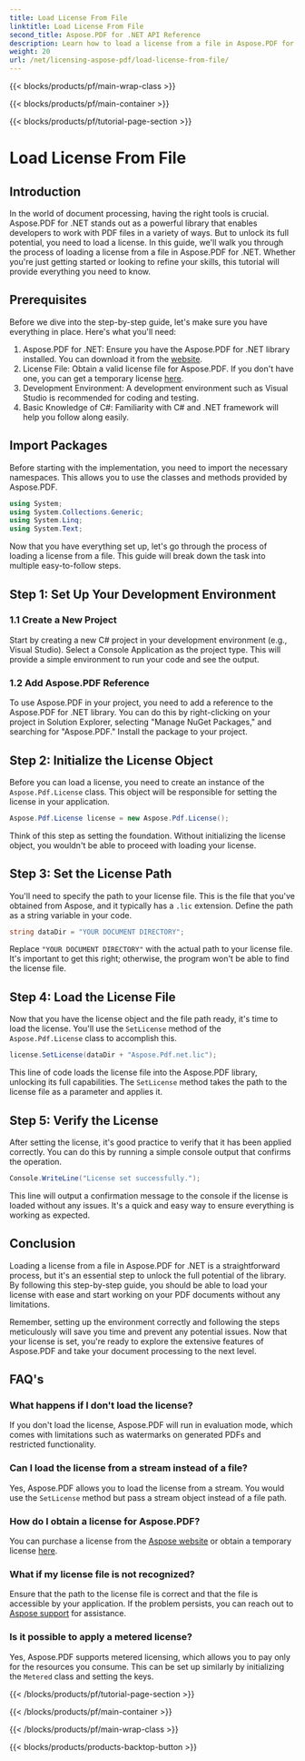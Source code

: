 ```yaml
---
title: Load License From File
linktitle: Load License From File
second_title: Aspose.PDF for .NET API Reference
description: Learn how to load a license from a file in Aspose.PDF for .NET with this comprehensive guide. Ensure full functionality by setting your license correctly.
weight: 20
url: /net/licensing-aspose-pdf/load-license-from-file/
---
```


{{< blocks/products/pf/main-wrap-class >}}

{{< blocks/products/pf/main-container >}}

{{< blocks/products/pf/tutorial-page-section >}}

# Load License From File

## Introduction

In the world of document processing, having the right tools is crucial. Aspose.PDF for .NET stands out as a powerful library that enables developers to work with PDF files in a variety of ways. But to unlock its full potential, you need to load a license. In this guide, we'll walk you through the process of loading a license from a file in Aspose.PDF for .NET. Whether you're just getting started or looking to refine your skills, this tutorial will provide everything you need to know.

## Prerequisites

Before we dive into the step-by-step guide, let's make sure you have everything in place. Here's what you'll need:

1. Aspose.PDF for .NET: Ensure you have the Aspose.PDF for .NET library installed. You can download it from the [website](https://releases.aspose.com/pdf/net/).
2. License File: Obtain a valid license file for Aspose.PDF. If you don't have one, you can get a temporary license [here](https://purchase.aspose.com/temporary-license/).
3. Development Environment: A development environment such as Visual Studio is recommended for coding and testing.
4. Basic Knowledge of C#: Familiarity with C# and .NET framework will help you follow along easily.

## Import Packages

Before starting with the implementation, you need to import the necessary namespaces. This allows you to use the classes and methods provided by Aspose.PDF.

```csharp
using System;
using System.Collections.Generic;
using System.Linq;
using System.Text;
```

Now that you have everything set up, let's go through the process of loading a license from a file. This guide will break down the task into multiple easy-to-follow steps.

## Step 1: Set Up Your Development Environment

### 1.1 Create a New Project
Start by creating a new C# project in your development environment (e.g., Visual Studio). Select a Console Application as the project type. This will provide a simple environment to run your code and see the output.

### 1.2 Add Aspose.PDF Reference
To use Aspose.PDF in your project, you need to add a reference to the Aspose.PDF for .NET library. You can do this by right-clicking on your project in Solution Explorer, selecting "Manage NuGet Packages," and searching for "Aspose.PDF." Install the package to your project.

## Step 2: Initialize the License Object

Before you can load a license, you need to create an instance of the `Aspose.Pdf.License` class. This object will be responsible for setting the license in your application.

```csharp
Aspose.Pdf.License license = new Aspose.Pdf.License();
```

Think of this step as setting the foundation. Without initializing the license object, you wouldn't be able to proceed with loading your license.

## Step 3: Set the License Path

You'll need to specify the path to your license file. This is the file that you've obtained from Aspose, and it typically has a `.lic` extension. Define the path as a string variable in your code.

```csharp
string dataDir = "YOUR DOCUMENT DIRECTORY";
```

Replace `"YOUR DOCUMENT DIRECTORY"` with the actual path to your license file. It's important to get this right; otherwise, the program won't be able to find the license file.

## Step 4: Load the License File

Now that you have the license object and the file path ready, it's time to load the license. You'll use the `SetLicense` method of the `Aspose.Pdf.License` class to accomplish this.

```csharp
license.SetLicense(dataDir + "Aspose.Pdf.net.lic");
```

This line of code loads the license file into the Aspose.PDF library, unlocking its full capabilities. The `SetLicense` method takes the path to the license file as a parameter and applies it.

## Step 5: Verify the License

After setting the license, it's good practice to verify that it has been applied correctly. You can do this by running a simple console output that confirms the operation.

```csharp
Console.WriteLine("License set successfully.");
```

This line will output a confirmation message to the console if the license is loaded without any issues. It's a quick and easy way to ensure everything is working as expected.

## Conclusion

Loading a license from a file in Aspose.PDF for .NET is a straightforward process, but it's an essential step to unlock the full potential of the library. By following this step-by-step guide, you should be able to load your license with ease and start working on your PDF documents without any limitations.

Remember, setting up the environment correctly and following the steps meticulously will save you time and prevent any potential issues. Now that your license is set, you're ready to explore the extensive features of Aspose.PDF and take your document processing to the next level.

## FAQ's

### What happens if I don't load the license?  
If you don't load the license, Aspose.PDF will run in evaluation mode, which comes with limitations such as watermarks on generated PDFs and restricted functionality.

### Can I load the license from a stream instead of a file?  
Yes, Aspose.PDF allows you to load the license from a stream. You would use the `SetLicense` method but pass a stream object instead of a file path.

### How do I obtain a license for Aspose.PDF?  
You can purchase a license from the [Aspose website](https://purchase.aspose.com/buy) or obtain a temporary license [here](https://purchase.aspose.com/temporary-license/).

### What if my license file is not recognized?  
Ensure that the path to the license file is correct and that the file is accessible by your application. If the problem persists, you can reach out to [Aspose support](https://forum.aspose.com/c/pdf/10) for assistance.

### Is it possible to apply a metered license?  
Yes, Aspose.PDF supports metered licensing, which allows you to pay only for the resources you consume. This can be set up similarly by initializing the `Metered` class and setting the keys.

{{< /blocks/products/pf/tutorial-page-section >}}

{{< /blocks/products/pf/main-container >}}

{{< /blocks/products/pf/main-wrap-class >}}

{{< blocks/products/products-backtop-button >}}
